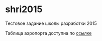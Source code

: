 # shri2015
Тестовое задание школы разработки 2015

Таблица аэропорта доступна по [ссылке](http://qew7.github.io/)
